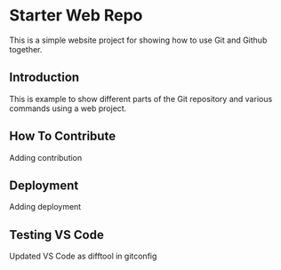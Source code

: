 # Starter Web Repo

This is a simple website project for showing how to use Git and Github together.

## Introduction

This is example to show different parts of the Git repository and various commands using a web project.

## How To Contribute

Adding contribution

## Deployment

Adding deployment

## Testing VS Code

Updated VS Code as difftool in gitconfig